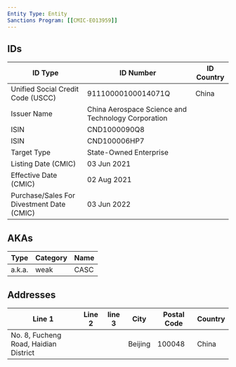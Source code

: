 ```yaml
---
Entity Type: Entity
Sanctions Program: [[CMIC-EO13959]]
---
```


## IDs
| ID Type | ID Number | ID Country |
|---------|-----------|------------|
| Unified Social Credit Code (USCC) | 91110000100014071Q | China |
| Issuer Name | China Aerospace Science and Technology Corporation |  |
| ISIN | CND1000090Q8 |  |
| ISIN | CND100006HP7 |  |
| Target Type | State-Owned Enterprise |  |
| Listing Date (CMIC) | 03 Jun 2021 |  |
| Effective Date (CMIC) | 02 Aug 2021 |  |
| Purchase/Sales For Divestment Date (CMIC) | 03 Jun 2022 |  |


## AKAs
| Type | Category | Name      | 
|------|----------|-----------|
| a.k.a. | weak | CASC |


## Addresses
| Line 1 | Line 2 | line 3 | City | Postal Code| Country | 
|--------|--------|--------|------|------------|---------|
| No. 8, Fucheng Road, Haidian District |  |  | Beijing | 100048 | China |

